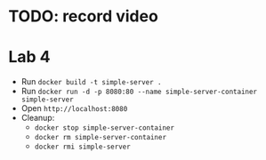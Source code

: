 # TODO: record video

# Lab 4

* Run `docker build -t simple-server .`
* Run `docker run -d -p 8080:80 --name simple-server-container simple-server`
* Open `http://localhost:8080`
* Cleanup:
  * `docker stop simple-server-container`
  * `docker rm simple-server-container`
  * `docker rmi simple-server`
